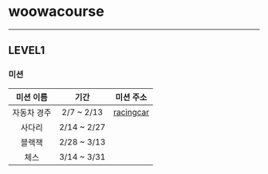 # woowacourse

---


## LEVEL1

### 미션

|  미션 이름  |      기간      | 미션 주소 |
|:-------:|:------------:| ----|
| 자동차 경주  |  2/7 ~ 2/13  |[racingcar](https://github.com/seokhwan-an/java-racingcar)|
|   사다리   | 2/14 ~ 2/27  | |[ladder](https://github.com/seokhwan-an/java-ladder)|
|   블랙잭   | 2/28 ~ 3/13  | |
|   체스    | 3/14 ~ 3/31  | | 




